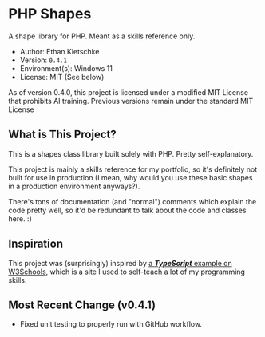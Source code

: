 # PHP Shapes

A shape library for PHP. Meant as a skills reference only.

- Author: Ethan Kletschke
- Version: `0.4.1`
- Environment(s): Windows 11
- License: MIT (See below)

As of version 0.4.0, this project is licensed under a modified MIT License that prohibits AI training.
Previous versions remain under the standard MIT License

## What is This Project?

This is a shapes class library built solely with PHP. Pretty self-explanatory.

This project is mainly a skills reference for my portfolio, so it's definitely not built
for use in production (I mean, why would you use these basic shapes in a production
environment anyways?). 

There's tons of documentation (and "normal") comments which explain the code pretty well, 
so it'd be redundant to talk about the code and classes here. :)

## Inspiration

This project was (surprisingly) inspired by 
[a _**TypeScript**_ example on W3Schools](https://www.w3schools.com/typescript/typescript_classes.php#:~:text=the%20implements%20keyword.-,Example,-interface%20Shape%20%7B),
which is a site I used to self-teach a lot of my
programming skills.

## Most Recent Change (v0.4.1)

- Fixed unit testing to properly run with GitHub workflow.
